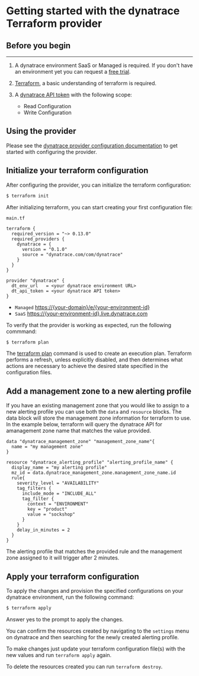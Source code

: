 # Getting started with the dynatrace Terraform provider

## Before you begin

---

1. A dynatrace environment SaaS or Managed is required. If you don't have an environment yet you can request a [free trial].

1. [Terraform], a basic understanding of terraform is required.

1. A [dynatrace API token] with the following scope:
    * Read Configuration
    * Write Configuration

## Using the provider

Please see the [dynatrace provider configuration documentation] to get started with configuring the provider.

## Initialize your terraform configuration

After configuring the provider, you can initialize the terraform configuration:

```bash
$ terraform init
```

After initializing terraform, you can start creating your first configuration file:

`main.tf`

```hcl
terraform {
  required_version = "~> 0.13.0"
  required_providers {
    dynatrace = {
      version = "0.1.0"
      source = "dynatrace.com/com/dynatrace"
    }
  }
}

provider "dynatrace" {
  dt_env_url   = <your dynatrace environment URL>
  dt_api_token = <your dynatrace API token>
}
```

* `Managed` <https://{your-domain}/e/{your-environment-id}>
* `SaaS` <https://{your-environment-id}.live.dynatrace.com>

To verify that the provider is working as expected, run the following commmand:

```bash
$ terraform plan
```

The [terraform plan] command is used to create an execution plan. Terraform performs a refresh, unless explicitly disabled, and then determines what actions are necessary to achieve the desired state specified in the configuration files.

## Add a management zone to a new alerting profile

If you have an existing management zone that you would like to assign to a new alerting profile you can use both the `data` and `resource` blocks. The data block will store the management zone information for terraform to use. In the example below, terraform will query the dynatrace API for amanagement zone name that matches the value provided.

```hcl
data "dynatrace_management_zone" "management_zone_name"{
  name = "my management zone"
}

resource "dynatrace_alerting_profile" "alerting_profile_name" {
  display_name = "my alerting profile"
  mz_id = data.dynatrace_management_zone.management_zone_name.id
  rule{
    severity_level = "AVAILABILITY"
    tag_filters {
      include_mode = "INCLUDE_ALL"
      tag_filter {
        context = "ENVIRONMENT"
        key = "product"
        value = "sockshop"
      }
    }
    delay_in_minutes = 2
  }
}
```

The alerting profile that matches the provided rule and the management zone assigned to it will trigger after 2 minutes.

## Apply your terraform configuration

To apply the changes and provision the specified configurations on your dynatrace environment, run the following command:

```bash
$ terraform apply
```

Answer yes to the prompt to apply the changes.

You can confirm the resources created by navigating to the `settings` menu on dynatrace and then searching for the newly created alerting profile.

To make changes just update your terraform configuration file(s) with the new values and run `terraform apply` again.

To delete the resources created you can run `terraform destroy`.

[free trial]: https://www.dynatrace.com/trial/
[Terraform]: https://learn.hashicorp.com/tutorials/terraform/install-cli
[dynatrace API token]: https://www.dynatrace.com/support/help/dynatrace-api/basics/dynatrace-api-authentication/
[dynatrace provider configuration documentation]: ./provider_configuration.md
[terraform plan]: https://www.terraform.io/docs/commands/plan.html